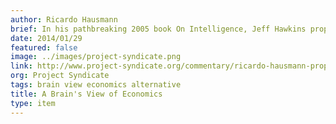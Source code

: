 ```yaml
---
author: Ricardo Hausmann
brief: In his pathbreaking 2005 book On Intelligence, Jeff Hawkins proposed an alternative paradigm of how the human brain works. In his view, the brain is not a Turing machine that manipulates symbols according to a table of rules, which is the model on which computers and artificial intelligence have been based
date: 2014/01/29
featured: false
image: ../images/project-syndicate.png
link: http://www.project-syndicate.org/commentary/ricardo-hausmann-proposes-an-alternative-approach-to-economic-development-based-on-how-the-human-brain-functions
org: Project Syndicate
tags: brain view economics alternative
title: A Brain's View of Economics
type: item
---
```

